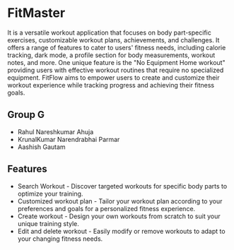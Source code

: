 # FitMaster

It is a versatile workout application that focuses on body part-specific exercises, customizable workout plans, achievements, and challenges. It offers a range of features to cater to users' fitness needs, including calorie tracking, dark mode, a profile section for body measurements, workout notes, and more. One unique feature is the "No Equipment Home workout" providing users with effective workout routines that require no specialized equipment. FitFlow aims to empower users to create and customize their workout experience while tracking progress and achieving their fitness goals.

## Group G

- Rahul Nareshkumar Ahuja
- KrunalKumar Narendrabhai Parmar
- Aashish Gautam

## Features

-	Search Workout - Discover targeted workouts for specific body parts to optimize your training.
-	Customized workout plan - Tailor your workout plan according to your preferences and goals for a personalized fitness experience.
-	Create workout - Design your own workouts from scratch to suit your unique training style.
-	Edit and delete workout - Easily modify or remove workouts to adapt to your changing fitness needs.
